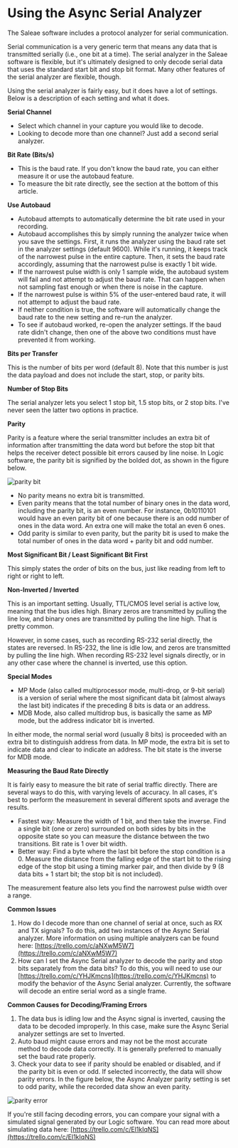 # Using the Async Serial Analyzer

The Saleae software includes a protocol analyzer for serial communication.

Serial communication is a very generic term that means any data that is transmitted serially \(i.e., one bit at a time\). The serial analyzer in the Saleae software is flexible, but it's ultimately designed to only decode serial data that uses the standard start bit and stop bit format. Many other features of the serial analyzer are flexible, though.

Using the serial analyzer is fairly easy, but it does have a lot of settings. Below is a description of each setting and what it does.

**Serial Channel**

* Select which channel in your capture you would like to decode. 
* Looking to decode more than one channel? Just add a second serial analyzer.

**Bit Rate \(Bits/s\)**

* This is the baud rate. If you don't know the baud rate, you can either measure it or use the autobaud feature.
* To measure the bit rate directly, see the section at the bottom of this article.

**Use Autobaud**

* Autobaud attempts to automatically determine the bit rate used in your recording.
* Autobaud accomplishes this by simply running the analyzer twice when you save the settings. First, it runs the analyzer using the baud rate set in the analyzer settings \(default 9600\). While it's running, it keeps track of the narrowest pulse in the entire capture. Then, it sets the baud rate accordingly, assuming that the narrowest pulse is exactly 1 bit wide. 
* If the narrowest pulse width is only 1 sample wide, the autobaud system will fail and not attempt to adjust the baud rate. That can happen when not sampling fast enough or when there is noise in the capture.
* If the narrowest pulse is within 5% of the user-entered baud rate, it will not attempt to adjust the baud rate.
* If neither condition is true, the software will automatically change the baud rate to the new setting and re-run the analyzer.
* To see if autobaud worked, re-open the analyzer settings. If the baud rate didn't change, then one of the above two conditions must have prevented it from working.

**Bits per Transfer**

This is the number of bits per word \(default 8\). Note that this number is just the data payload and does not include the start, stop, or parity bits.

**Number of Stop Bits**

The serial analyzer lets you select 1 stop bit, 1.5 stop bits, or 2 stop bits. I've never seen the latter two options in practice.

**Parity**

Parity is a feature where the serial transmitter includes an extra bit of information after transmitting the data word but before the stop bit that helps the receiver detect possible bit errors caused by line noise. In Logic software, the parity bit is signified by the bolded dot, as shown in the figure below.

![parity bit](https://trello-attachments.s3.amazonaws.com/55f0ad9685db3c82f0f3aeba/56131d271c503cac73630f28/8f2d94bd54ba7ce037e5d69aadfd3101/parity_bit.png)

* No parity means no extra bit is transmitted.
* Even parity means that the total number of binary ones in the data word, including the parity bit, is an even number. For instance, 0b10110101 would have an even parity bit of one because there is an odd number of ones in the data word. An extra one will make the total an even 6 ones.
* Odd parity is similar to even parity, but the parity bit is used to make the total number of ones in the data word + parity bit and odd number.

**Most Significant Bit / Least Significant Bit First**

This simply states the order of bits on the bus, just like reading from left to right or right to left.

**Non-Inverted / Inverted**

This is an important setting. Usually, TTL/CMOS level serial is active low, meaning that the bus idles high. Binary zeros are transmitted by pulling the line low, and binary ones are transmitted by pulling the line high. That is pretty common.

However, in some cases, such as recording RS-232 serial directly, the states are reversed. In RS-232, the line is idle low, and zeros are transmitted by pulling the line high. When recording RS-232 level signals directly, or in any other case where the channel is inverted, use this option.

**Special Modes**

* MP Mode \(also called multiprocessor mode, multi-drop, or 9-bit serial\) is a version of serial where the most significant data bit \(almost always the last bit\) indicates if the preceding 8 bits is data or an address.
* MDB Mode, also called multidrop bus, is basically the same as MP mode, but the address indicator bit is inverted.

In either mode, the normal serial word \(usually 8 bits\) is proceeded with an extra bit to distinguish address from data. In MP mode, the extra bit is set to indicate data and clear to indicate an address. The bit state is the inverse for MDB mode.

**Measuring the Baud Rate Directly**

It is fairly easy to measure the bit rate of serial traffic directly. There are several ways to do this, with varying levels of accuracy. In all cases, it's best to perform the measurement in several different spots and average the results.

* Fastest way: Measure the width of 1 bit, and then take the inverse. Find a single bit \(one or zero\) surrounded on both sides by bits in the opposite state so you can measure the distance between the two transitions. Bit rate is 1 over bit width.
* Better way: Find a byte where the last bit before the stop condition is a 0. Measure the distance from the falling edge of the start bit to the rising edge of the stop bit using a timing marker pair, and then divide by 9 \(8 data bits + 1 start bit; the stop bit is not included\).

The measurement feature also lets you find the narrowest pulse width over a range.

**Common Issues**

1. How do I decode more than one channel of serial at once, such as RX and TX signals? To do this, add two instances of the Async Serial analyzer. More information on using multiple analyzers can be found here: [https://trello.com/c/aNXwM5W7](https://trello.com/c/aNXwM5W7)
2. How can I set the Async Serial analyzer to decode the parity and stop bits separately from the data bits? To do this, you will need to use our [https://trello.com/c/YHJKmcns](https://trello.com/c/YHJKmcns) to modify the behavior of the Async Serial analyzer. Currently, the software will decode an entire serial word as a single frame.

**Common Causes for Decoding/Framing Errors**

1. The data bus is idling low and the Async signal is inverted, causing the data to be decoded improperly. In this case, make sure the Async Serial analyzer settings are set to Inverted.
2. Auto baud might cause errors and may not be the most accurate method to decode data correctly. It is generally preferred to manually set the baud rate properly.
3. Check your data to see if parity should be enabled or disabled, and if the parity bit is even or odd. If selected incorrectly, the data will show parity errors. In the figure below, the Async Analyzer parity setting is set to odd parity, while the recorded data show an even parity.

![parity error](https://trello-attachments.s3.amazonaws.com/55f0ad9685db3c82f0f3aeba/56131d271c503cac73630f28/f581fa8b595a6b6dfd5f570e58d87569/parity_error.png)

If you're still facing decoding errors, you can compare your signal with a simulated signal generated by our Logic software. You can read more about simulating data here: [https://trello.com/c/El1kIqNS](https://trello.com/c/El1kIqNS)

